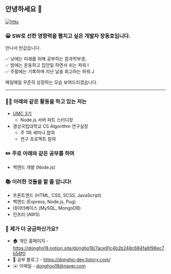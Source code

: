 ## 안녕하세요 👋

[![Hits](https://hits.seeyoufarm.com/api/count/incr/badge.svg?url=https%3A%2F%2Fgithub.com%2FJangDongHo%2Fhit-counter&count_bg=%2379C83D&title_bg=%23555555&icon=&icon_color=%23E7E7E7&title=hits&edge_flat=false)](https://github.com/JangDongHo)

### 😀 SW로 선한 영향력을 펼치고 싶은 개발자 장동호입니다.

만나서 반갑습니다.

✅ 낮에는 미래를 위해 공부하는 컴과학부생, <br>
✅ 밤에는 운동하고 집안일 하면서 쉬는 파워 I <br>
✅ 주말에는 기록하며 지난 날을 회고하는 파워 J <br>

매일매일 꾸준히 성장하는 모습 보여드리겠습니다.

---

### 🏃‍♂️ 아래와 같은 활동을 하고 있는 저는
- [UMC 3기](https://www.makeus.in/umc)
    - Node.js 서버 파트 스터디장
- 경상국립대학교 CS Algorithm 연구실장
    - 주 1회 세미나 참여
    - 연구 프로젝트 참여

### ✏️ 주로 아래와 같은 공부를 하며
- 백엔드 개발 (Node.js)

### 📚 이러한 것들을 할 줄 압니다!
- 프론트엔드 (HTML, CSS, SCSS, JavaScript)
- 백엔드 (Express, Node.js, Pug)
- 데이터베이스 (MySQL, MongoDB)
- 인프라 (AWS)

### 🤔 제가 더 궁금하신가요?
- 🏠 개인 홈페이지 - https://dongho18.notion.site/dongho18/7ace91c4b2b248c684fa6f98ec7b56f0
- 🌱 공부 블로그 - https://dongho-dev.tistory.com/
- ✉️ 이메일 - donghoo18@naver.com
